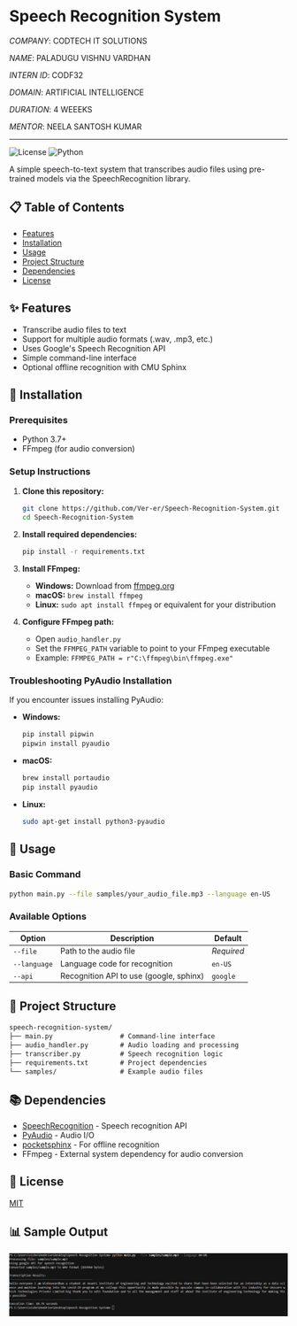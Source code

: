 # Speech Recognition System

*COMPANY*: CODTECH IT SOLUTIONS

*NAME*: PALADUGU VISHNU VARDHAN

*INTERN ID*: CODF32

*DOMAIN*: ARTIFICIAL INTELLIGENCE 

*DURATION*: 4 WEEEKS

*MENTOR*: NEELA SANTOSH KUMAR

---

![License](https://img.shields.io/badge/license-MIT-blue)
![Python](https://img.shields.io/badge/python-3.7%2B-brightgreen)

A simple speech-to-text system that transcribes audio files using pre-trained models via the SpeechRecognition library.

## 📋 Table of Contents
- [Features](#features)
- [Installation](#installation)
- [Usage](#usage)
- [Project Structure](#project-structure)
- [Dependencies](#dependencies)
- [License](#license)

## ✨ Features

- Transcribe audio files to text
- Support for multiple audio formats (.wav, .mp3, etc.)
- Uses Google's Speech Recognition API
- Simple command-line interface
- Optional offline recognition with CMU Sphinx

## 🔧 Installation

### Prerequisites
- Python 3.7+
- FFmpeg (for audio conversion)

### Setup Instructions

1. **Clone this repository:**
   ```bash
   git clone https://github.com/Ver-er/Speech-Recognition-System.git
   cd Speech-Recognition-System
   ```

2. **Install required dependencies:**
   ```bash
   pip install -r requirements.txt
   ```

3. **Install FFmpeg:**
   - **Windows:** Download from [ffmpeg.org](https://ffmpeg.org/download.html)
   - **macOS:** `brew install ffmpeg`
   - **Linux:** `sudo apt install ffmpeg` or equivalent for your distribution

4. **Configure FFmpeg path:**
   - Open `audio_handler.py`
   - Set the `FFMPEG_PATH` variable to point to your FFmpeg executable
   - Example: `FFMPEG_PATH = r"C:\ffmpeg\bin\ffmpeg.exe"`

### Troubleshooting PyAudio Installation

If you encounter issues installing PyAudio:

- **Windows:** 
  ```bash
  pip install pipwin
  pipwin install pyaudio
  ```
- **macOS:** 
  ```bash
  brew install portaudio
  pip install pyaudio
  ```
- **Linux:** 
  ```bash
  sudo apt-get install python3-pyaudio
  ```

## 🚀 Usage

### Basic Command

```bash
python main.py --file samples/your_audio_file.mp3 --language en-US
```

### Available Options

| Option | Description | Default |
| ------ | ----------- | ------- |
| `--file` | Path to the audio file | *Required* |
| `--language` | Language code for recognition | `en-US` |
| `--api` | Recognition API to use (google, sphinx) | `google` |

## 📁 Project Structure

```
speech-recognition-system/
├── main.py                 # Command-line interface
├── audio_handler.py        # Audio loading and processing
├── transcriber.py          # Speech recognition logic
├── requirements.txt        # Project dependencies
└── samples/                # Example audio files
```

## 📚 Dependencies

- [SpeechRecognition](https://pypi.org/project/SpeechRecognition/) - Speech recognition API
- [PyAudio](https://pypi.org/project/PyAudio/) - Audio I/O
- [pocketsphinx](https://pypi.org/project/pocketsphinx/) - For offline recognition
- FFmpeg - External system dependency for audio conversion

## 📝 License

[MIT](LICENSE)

## 📊 Sample Output

![output](output.png)
